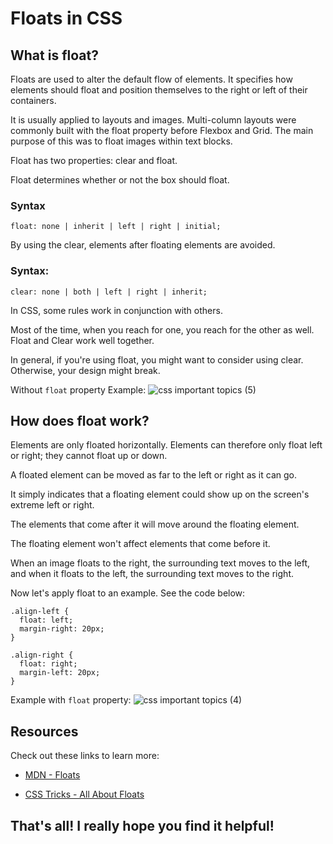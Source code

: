 # Floats in CSS

## What is float?

Floats are used to alter the default flow of elements. It specifies how elements should float and position themselves
to the right or left of their containers.

It is usually applied to layouts and images. Multi-column layouts were commonly built with the float property before Flexbox and Grid. The main purpose of this was to float images within text blocks.

Float has two properties: clear and float. 

Float determines whether or not the box should float.

### Syntax
```
float: none | inherit | left | right | initial;
```
By using the clear, elements after floating elements are avoided.

### Syntax:
```
clear: none | both | left | right | inherit;
```
In CSS, some rules work in conjunction with others.

Most of the time, when you reach for one, you reach for the other as well. Float and Clear work well together.

In general, if you're using float, you might want to consider using clear. Otherwise, your design might break.

Without `float` property Example:
![css important topics (5)](https://github.com/ishratUmar18/upskill-frontend/assets/47534248/fe0455d2-8e55-4d5e-86af-ae0f8e423076)

## How does float work?

Elements are only floated horizontally. Elements can therefore only float left or right; they cannot float up or down. 

A floated element can be moved as far to the left or right as it can go.

It simply indicates that a floating element could show up on the screen's extreme left or right. 

The elements that come after it will move around the floating element. 

The floating element won't affect elements that come before it.

When an image floats to the right, the surrounding text moves to the left, and when it floats to the left, the surrounding text moves to the right.

Now let's apply float to an example. See the code below:
```
.align-left {
  float: left;
  margin-right: 20px;
}

.align-right {
  float: right;
  margin-left: 20px;
}
```
Example with `float` property:
![css important topics (4)](https://github.com/ishratUmar18/upskill-frontend/assets/47534248/bde03d87-d57f-4959-9f7d-6c4ca3a40a80)


## Resources 
Check out these links to learn more:

- [MDN - Floats](https://developer.mozilla.org/en-US/docs/Learn/CSS/CSS_layout/Floats)  

- [CSS Tricks - All About Floats](https://css-tricks.com/all-about-floats/)

## That's all! I really hope you find it helpful!
